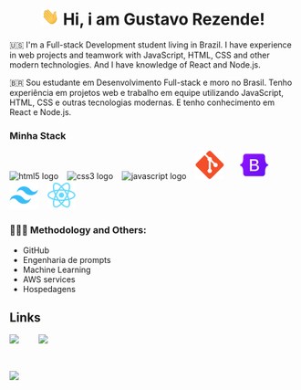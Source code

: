 <div align="center">
  <h1><img height="30px" src="https://github.com/MaxHenriique/MaxHenriique/blob/main/Assets/Hi.gif"> Hi, i am Gustavo Rezende!</h1>
</div>

:us:
I'm a Full-stack Development student living in Brazil. I have experience in web projects and teamwork with JavaScript, HTML, CSS and other modern technologies. And I have knowledge of React and Node.js.

:brazil:
Sou estudante em Desenvolvimento Full-stack e moro no Brasil. Tenho experiência em projetos web e trabalho em equipe utilizando JavaScript, HTML, CSS e outras tecnologias modernas. E tenho conhecimento em React e Node.js.

<h3 align="left">Minha Stack</h3>
<div align="left">
   <img src="https://cdn.jsdelivr.net/gh/devicons/devicon/icons/html5/html5-original.svg" height="50" alt="html5 logo"  />
   <img width="8" />
   <img src="https://cdn.jsdelivr.net/gh/devicons/devicon/icons/css3/css3-original.svg" height="50" alt="css3 logo"  />
   <img width="8" />
   <img src="https://cdn.jsdelivr.net/gh/devicons/devicon/icons/javascript/javascript-plain.svg" height="50" alt="javascript logo"  />
   <img width="8" />
   <img src="https://github.com/devicons/devicon/blob/v2.16.0/icons/git/git-plain.svg" height="50" alt="git logo"  />
   <img width="8" />
<!--    <img src="https://github.com/devicons/devicon/blob/v2.16.0/icons/sass/sass-original.svg" height="50" alt="sass logo"  /> -->
   <img width="8" />
   <img src="https://github.com/devicons/devicon/blob/v2.16.0/icons/bootstrap/bootstrap-original.svg" height="50" alt="boostrap logo"  />
   <img width="8" />
   <img src="https://github.com/devicons/devicon/blob/v2.16.0/icons/tailwindcss/tailwindcss-original.svg" height="50" alt="tailwind logo"  />
   <img width="8" />
   <img src="https://github.com/devicons/devicon/blob/v2.16.0/icons/react/react-original.svg" height="50" alt="react"  />
   <img width="8" />
  </div>
  
  <div>
    <h3>👨🏼‍💻 Methodology and Others:</h3>
    <ul>
      <li>GitHub</li>
      <li>Engenharia de prompts</li>
      <li>Machine Learning</li>
      <li>AWS services</li>
      <li>Hospedagens</li>
    </ul>  
  </div>
</div>

<div>
  <h2>Links</h2>
  <a href="https://www.linkedin.com/in/gustavo-rezende-63527331b?utm_source=share&utm_campaign=share_via&utm_content=profile&utm_medium=android_app"><img src="https://d29fhpw069ctt2.cloudfront.net/icon/image/38764/preview.svg" width="40px"></a>
  &nbsp;&nbsp;&nbsp;
<!--   <a href="https://www.youtube.com/@klaytonjrr"><img src="https://rotony.com.br/wp-content/uploads/2021/09/free-youtube-logo-icon-2431-thumb.png" width="50px"></a> -->
  &nbsp;&nbsp;&nbsp;
  <a href="https://www.instagram.com/rzendeee/"><img src="https://upload.wikimedia.org/wikipedia/commons/thumb/5/58/Instagram-Icon.png/800px-Instagram-Icon.png" width="40px"></a>
</div>

&nbsp;&nbsp;&nbsp;

![](https://komarev.com/ghpvc/?username=alerezendesp&color=green&style=flat-square)


